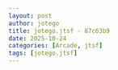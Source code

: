 ```yaml
---
layout: post
author: jotego
title: jotego.jtsf - 87c63b9
date: 2025-10-24
categories: [Arcade, jtsf]
tags: [jotego.jtsf]
---
```


